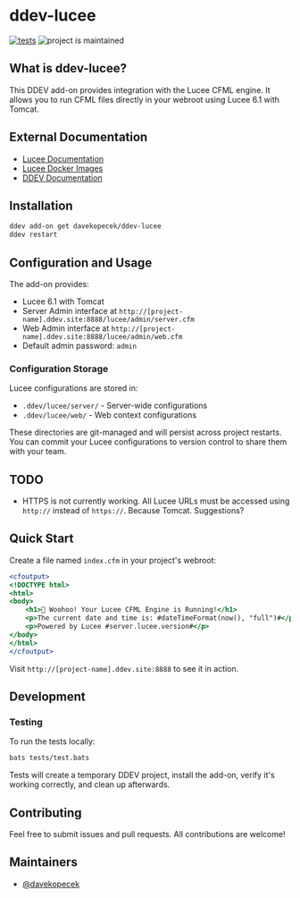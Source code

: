 # ddev-lucee

[![tests](https://github.com/davekopecek/ddev-lucee/actions/workflows/tests.yaml/badge.svg)](https://github.com/davekopecek/ddev-lucee/actions/workflows/tests.yaml) ![project is maintained](https://img.shields.io/maintenance/yes/2025.svg)

## What is ddev-lucee?

This DDEV add-on provides integration with the Lucee CFML engine. It allows you to run CFML files directly in your webroot using Lucee 6.1 with Tomcat.

## External Documentation
- [Lucee Documentation](https://docs.lucee.org/)
- [Lucee Docker Images](https://hub.docker.com/r/lucee/lucee)
- [DDEV Documentation](https://ddev.readthedocs.io/)

## Installation

```bash
ddev add-on get davekopecek/ddev-lucee
ddev restart
```

## Configuration and Usage

The add-on provides:
- Lucee 6.1 with Tomcat
- Server Admin interface at `http://[project-name].ddev.site:8888/lucee/admin/server.cfm`
- Web Admin interface at `http://[project-name].ddev.site:8888/lucee/admin/web.cfm`
- Default admin password: `admin`

### Configuration Storage

Lucee configurations are stored in:
- `.ddev/lucee/server/` - Server-wide configurations
- `.ddev/lucee/web/` - Web context configurations

These directories are git-managed and will persist across project restarts. You can commit your Lucee configurations to version control to share them with your team.

## TODO
- HTTPS is not currently working. All Lucee URLs must be accessed using `http://` instead of `https://`. Because Tomcat. Suggestions?


## Quick Start

Create a file named `index.cfm` in your project's webroot:

```cfml
<cfoutput>
<!DOCTYPE html>
<html>
<body>
    <h1>🚀 Woohoo! Your Lucee CFML Engine is Running!</h1>
    <p>The current date and time is: #dateTimeFormat(now(), "full")#</p>
    <p>Powered by Lucee #server.lucee.version#</p>
</body>
</html>
</cfoutput>
```

Visit `http://[project-name].ddev.site:8888` to see it in action.

## Development

### Testing

To run the tests locally:

```bash
bats tests/test.bats
```

Tests will create a temporary DDEV project, install the add-on, verify it's working correctly, and clean up afterwards.

## Contributing

Feel free to submit issues and pull requests. All contributions are welcome!

## Maintainers

- [@davekopecek](https://github.com/davekopecek)
